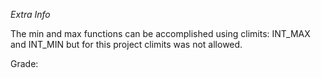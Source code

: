 *Extra Info*


The min and max functions can be accomplished using climits: INT_MAX and INT_MIN but for this project climits was not allowed. 

Grade:
